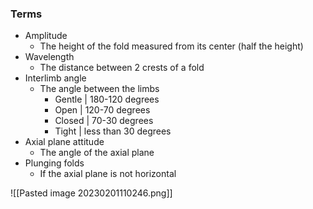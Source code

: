 ### Terms
- Amplitude
    - The height of the fold measured from its center (half the height)
- Wavelength
    - The distance between 2 crests of a fold
- Interlimb angle
    - The angle between the limbs
        - Gentle | 180-120 degrees
        - Open | 120-70 degrees
        - Closed | 70-30 degrees
        - Tight | less than 30 degrees
- Axial plane attitude
    - The angle of the axial plane
- Plunging folds
    - If the axial plane is not horizontal

![[Pasted image 20230201110246.png]]